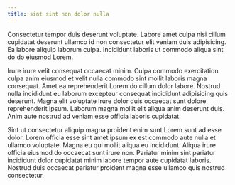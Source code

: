 ```yaml
---
title: sint sint non dolor nulla
---
```


Consectetur tempor duis deserunt voluptate. Labore amet culpa nisi cillum cupidatat deserunt ullamco id non consectetur elit veniam duis adipisicing. Ea labore aliquip laborum culpa. Incididunt laboris ut commodo aliqua sint do do eiusmod Lorem.

Irure irure velit consequat occaecat minim. Culpa commodo exercitation culpa anim eiusmod et velit nulla commodo sint mollit laboris magna consequat. Amet ea reprehenderit Lorem do cillum dolor labore. Nostrud nulla incididunt eu laborum excepteur consequat incididunt adipisicing quis deserunt. Magna elit voluptate irure dolor duis occaecat sunt dolore reprehenderit ipsum. Laborum magna mollit elit aliqua anim deserunt duis. Anim aute nostrud ad veniam esse officia laboris cupidatat.

Sint ut consectetur aliquip magna proident enim sunt Lorem sunt ad esse dolor. Lorem officia esse sint amet ipsum ex est commodo aute nulla et ullamco voluptate. Magna eu qui mollit aliqua eu incididunt. Aliqua irure officia eiusmod do occaecat sunt irure non. Pariatur minim sint pariatur incididunt dolor cupidatat minim labore tempor aute cupidatat laboris. Nostrud duis occaecat pariatur proident magna esse ullamco quis nostrud consectetur.